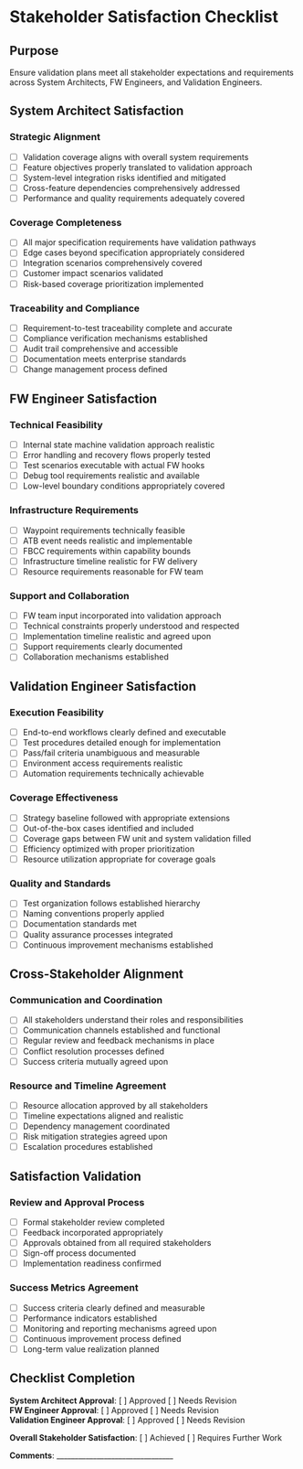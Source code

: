 # Stakeholder Satisfaction Checklist

## Purpose
Ensure validation plans meet all stakeholder expectations and requirements across System Architects, FW Engineers, and Validation Engineers.

## System Architect Satisfaction

### Strategic Alignment
- [ ] Validation coverage aligns with overall system requirements
- [ ] Feature objectives properly translated to validation approach
- [ ] System-level integration risks identified and mitigated
- [ ] Cross-feature dependencies comprehensively addressed
- [ ] Performance and quality requirements adequately covered

### Coverage Completeness
- [ ] All major specification requirements have validation pathways
- [ ] Edge cases beyond specification appropriately considered
- [ ] Integration scenarios comprehensively covered
- [ ] Customer impact scenarios validated
- [ ] Risk-based coverage prioritization implemented

### Traceability and Compliance
- [ ] Requirement-to-test traceability complete and accurate
- [ ] Compliance verification mechanisms established
- [ ] Audit trail comprehensive and accessible
- [ ] Documentation meets enterprise standards
- [ ] Change management process defined

## FW Engineer Satisfaction

### Technical Feasibility
- [ ] Internal state machine validation approach realistic
- [ ] Error handling and recovery flows properly tested
- [ ] Test scenarios executable with actual FW hooks
- [ ] Debug tool requirements realistic and available
- [ ] Low-level boundary conditions appropriately covered

### Infrastructure Requirements
- [ ] Waypoint requirements technically feasible
- [ ] ATB event needs realistic and implementable
- [ ] FBCC requirements within capability bounds
- [ ] Infrastructure timeline realistic for FW delivery
- [ ] Resource requirements reasonable for FW team

### Support and Collaboration
- [ ] FW team input incorporated into validation approach
- [ ] Technical constraints properly understood and respected
- [ ] Implementation timeline realistic and agreed upon
- [ ] Support requirements clearly documented
- [ ] Collaboration mechanisms established

## Validation Engineer Satisfaction

### Execution Feasibility
- [ ] End-to-end workflows clearly defined and executable
- [ ] Test procedures detailed enough for implementation
- [ ] Pass/fail criteria unambiguous and measurable
- [ ] Environment access requirements realistic
- [ ] Automation requirements technically achievable

### Coverage Effectiveness
- [ ] Strategy baseline followed with appropriate extensions
- [ ] Out-of-the-box cases identified and included
- [ ] Coverage gaps between FW unit and system validation filled
- [ ] Efficiency optimized with proper prioritization
- [ ] Resource utilization appropriate for coverage goals

### Quality and Standards
- [ ] Test organization follows established hierarchy
- [ ] Naming conventions properly applied
- [ ] Documentation standards met
- [ ] Quality assurance processes integrated
- [ ] Continuous improvement mechanisms established

## Cross-Stakeholder Alignment

### Communication and Coordination
- [ ] All stakeholders understand their roles and responsibilities
- [ ] Communication channels established and functional
- [ ] Regular review and feedback mechanisms in place
- [ ] Conflict resolution processes defined
- [ ] Success criteria mutually agreed upon

### Resource and Timeline Agreement
- [ ] Resource allocation approved by all stakeholders
- [ ] Timeline expectations aligned and realistic
- [ ] Dependency management coordinated
- [ ] Risk mitigation strategies agreed upon
- [ ] Escalation procedures established

## Satisfaction Validation

### Review and Approval Process
- [ ] Formal stakeholder review completed
- [ ] Feedback incorporated appropriately
- [ ] Approvals obtained from all required stakeholders
- [ ] Sign-off process documented
- [ ] Implementation readiness confirmed

### Success Metrics Agreement
- [ ] Success criteria clearly defined and measurable
- [ ] Performance indicators established
- [ ] Monitoring and reporting mechanisms agreed upon
- [ ] Continuous improvement process defined
- [ ] Long-term value realization planned

## Checklist Completion

**System Architect Approval**: [ ] Approved [ ] Needs Revision  
**FW Engineer Approval**: [ ] Approved [ ] Needs Revision  
**Validation Engineer Approval**: [ ] Approved [ ] Needs Revision  

**Overall Stakeholder Satisfaction**: [ ] Achieved [ ] Requires Further Work

**Comments**: ________________________________